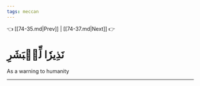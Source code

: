 ```yaml
---
tags: meccan
---
```


👈 [[74-35.md|Prev]] | [[74-37.md|Next]] 👉

# نَذِيرٗا لِّلۡبَشَرِ

As a warning to humanity

---

